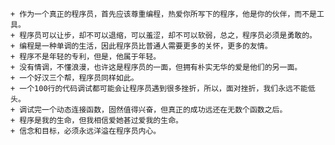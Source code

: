 
    + 作为一个真正的程序员，首先应该尊重编程，热爱你所写下的程序，他是你的伙伴，而不是工具。
    + 程序员可以让步，却不可以退缩，可以羞涩，却不可以软弱，总之，程序员必须是勇敢的。
    + 编程是一种单调的生活，因此程序员比普通人需要更多的关怀，更多的友情。
    + 程序不是年轻的专利，但是，他属于年轻。
    + 没有情调，不懂浪漫，也许这是程序员的一面，但拥有朴实无华的爱是他们的另一面。
    + 一个好汉三个帮，程序员同样如此。
    + 一个100行的代码调试都可能会让程序员遇到很多挫折，所以，面对挫折，我们永远不能低头。
    + 调试完一个动态连接函数，固然值得兴奋，但真正的成功远还在无数个函数之后。
    + 程序是我的生命，但我相信爱她甚过爱我的生命。
    + 信念和目标，必须永远洋溢在程序员内心。
